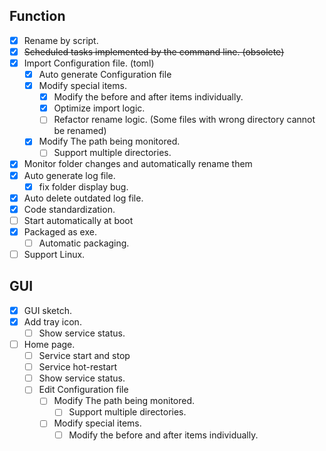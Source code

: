 ## Function

- [x] Rename by script.
- [x] ~~Scheduled tasks implemented by the command line. (obsolete)~~
- [x] Import Configuration file. (toml)
  - [x] Auto generate Configuration file
  - [x] Modify special items. 
    - [x] Modify the before and after items individually. 
    - [x] Optimize import logic.
    - [ ] Refactor rename logic. (Some files with wrong directory cannot be renamed)
  - [x] Modify The path being monitored.
    - [ ] Support multiple directories.
- [x] Monitor folder changes and automatically rename them
- [x] Auto generate log file.
  - [x] fix folder display bug.
- [x] Auto delete outdated log file.
- [x] Code standardization.
- [ ] Start automatically at boot
- [x] Packaged as exe.
  - [ ] Automatic packaging.
- [ ] Support Linux.

## GUI

- [x] GUI sketch.
- [x] Add tray icon.
  - [ ] Show service status.
- [ ] Home page.
  - [ ] Service start and stop
  - [ ] Service hot-restart
  - [ ] Show service status.
  - [ ] Edit Configuration file
    - [ ] Modify The path being monitored.
      - [ ] Support multiple directories.
    - [ ] Modify special items. 
      - [ ] Modify the before and after items individually. 